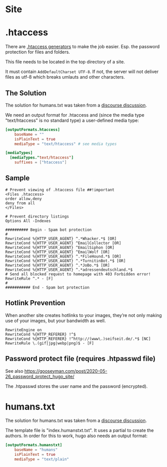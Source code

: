 
# Site


# .htaccess

There are [.htaccess generators](https://websitesetup.org/tools/htaccess-generator/) to make the job easier. Esp. the password protection for files and folders. 

This file needs to be located in the top directory of a site.

It must contain `AddDefaultCharset UTF-8`. If not, the server will not deliver files as utf-8 which breaks umlauts and other characters.

## The Solution

The solution for humans.txt was taken from a [discourse discussion](https://discourse.gohugo.io/t/htaccess-humans-txt-with-template-logic/27624).

We need an output format for .htaccess and (since the media type "text/htaccess" is no standard type) a user-defined media type:

``` toml
[outputFormats.htaccess]
    baseName = ""
    isPlainText = true
    mediaType = "text/htaccess" # see media types

[mediaTypes]
  [mediaTypes."text/htaccess"]
    suffixes = ["htaccess"]
```

## Sample

```
# Prevent viewing of .htaccess file ##!important
<Files .htaccess>
order allow,deny
deny from all
</Files>

# Prevent directory listings
Options All -Indexes

########## Begin - Spam bot protection
#
RewriteCond %{HTTP_USER_AGENT} ^.*Whacker.*$ [OR] 
RewriteCond %{HTTP_USER_AGENT} ^EmailCollector [OR]
RewriteCond %{HTTP_USER_AGENT} ^EmailSiphon [OR] 
RewriteCond %{HTTP_USER_AGENT} ^EmailWolf [OR] 
RewriteCond %{HTTP_USER_AGENT} ^.*FileHound.*$ [OR]
RewriteCond %{HTTP_USER_AGENT} ^.*TurnitinBot.*$ [OR]
RewriteCond %{HTTP_USER_AGENT} ^.*JoBo.*$ [OR]
RewriteCond %{HTTP_USER_AGENT} ^.*adressendeutschland.*$
# Send all blocked request to homepage with 403 Forbidden error!
RewriteRule ^.* - [F]
#
########### End - Spam bot protection
```

## Hotlink Prevention
When another site creates hotlinks to your images, they’re not only making use of your images, but your bandwidth as well.

```
RewriteEngine on
RewriteCond %{HTTP_REFERER} !^$
RewriteCond %{HTTP_REFERER} !^http://(www\.)seifseit.de/.*$ [NC]
RewriteRule \.(gif|jpg|webp|png)$ - [F]
```



## Password protect file (requires .htpasswd file)

See also https://gooseyman.com/post/2020-05-26_password_protect_hugo_site/

The .htpasswd stores the user name and the password (encrypted).






# humans.txt

The solution for humans.txt was taken from a [discourse discussion](https://discourse.gohugo.io/t/htaccess-humans-txt-with-template-logic/27624).

The template file is "index.humanstxt.txt". It uses a partial to create the authors. In order for this to work, hugo also needs an output format:

``` toml
[outputFormats.humanstxt]
    baseName = "humans"
    isPlainText = true
    mediaType = "text/plain"
```


